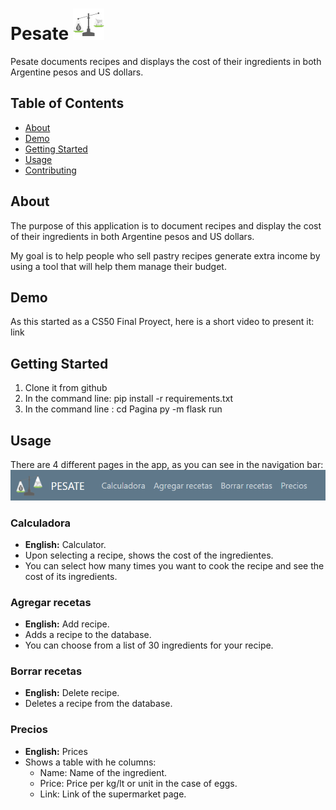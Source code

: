
# Pesate  ![hola](static/logo-png3.png)
Pesate documents recipes and displays the cost of their ingredients in both Argentine pesos and US dollars.

## Table of Contents

- [About](#about)
- [Demo](#demo) 
- [Getting Started](#getting_started)
- [Usage](#usage)
- [Contributing](#contributing)

## About
The purpose of this application is to document recipes and display the cost of their ingredients in both Argentine pesos and US dollars.


My goal is to help people who sell pastry recipes generate extra income by using a tool that will help them manage their budget.



## Demo

As this started as a CS50 Final Proyect, here is a short video to present it:
link

## Getting Started
1. Clone it from github
2. In the command line:
    pip install -r requirements.txt
3. In the command line :
    cd Pagina
    py -m flask run 

## Usage
There are 4 different pages in the app, as you can see in the navigation bar:
    ![Navbar](static/NavBar.png)


 ### Calculadora
 * **English:** Calculator.
 * Upon selecting a recipe, shows the cost of the ingredientes.
 * You can select how many times you want to cook the recipe and see the cost of its ingredients.




### Agregar recetas
* **English:** Add recipe.
* Adds a recipe to the database.
* You can choose from a list of 30 ingredients for your recipe.





### Borrar recetas
 * **English:** Delete recipe.
* Deletes a recipe from the database.


### Precios
* **English:** Prices
* Shows a table with he columns:
    * Name: Name of the ingredient.
    * Price: Price per kg/lt or unit in the case of eggs.
    * Link: Link of the supermarket page.  

